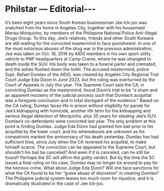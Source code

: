 # Philstar — Editorial--- 

It’s been eight years since South Korean businessman Jee Ick-joo was snatched from his home in Angeles City, together with his housemaid Marisa Morquicho, by members of the Philippine National Police Anti-Illegal Drugs Group. To this day, Jee’s relatives, friends and other South Koreans are still waiting for the convicted mastermind to face punishment.
In one of the most notorious abuses of the drug war in the previous administration, Jee was taken on Oct. 18, 2016 by AIDG members in his own sport utility vehicle to PNP headquarters at Camp Crame, where he was strangled to death inside the SUV. His body was taken to a funeral parlor and cremated, and the ashes flushed down the toilet.
The accused mastermind, police Supt. Rafael Dumlao of the AIDG, was cleared by Angeles City Regional Trial Court Judge Eda Dizon in June 2023, but the ruling was overturned by the Court of Appeals in July this year. The Supreme Court said the CA, in convicting Dumlao as the mastermind, found Dizon’s trial to be “a sham and an apparent mockery of the judicial process such that Dumlao’s acquittal was a foregone conclusion and in total disregard of the evidence.”
Based on the CA ruling, Dumlao faces life in prison without eligibility for parole for Jee’s kidnapping with homicide, another life term for the kidnapping and serious illegal detention of Morquicho, plus 35 years for stealing Jee’s SUV. Dumlao’s co-defendants were convicted last year.
The only problem at this point is finding Dumlao. Judge Eda Dizon had granted him bail prior to his acquittal by the lower court, and his whereabouts are unknown as his compatriots marked the anniversary of his death yesterday. Dumlao has had sufficient time, since July when the CA reversed his acquittal, to make himself scarce.
The conviction can be appealed to the Supreme Court, but shouldn’t his bail be canceled? And even if it is canceled, can he still be found? Perhaps the SC will affirm the guilty verdict. But by the time the SC issues a final ruling on his case, Dumlao may no longer be around to pay for the heinous crime. What about Judge Eda Dizon? Will she face sanctions for what the CA found to be her “grave abuse of discretion” in clearing Dumlao?
The Philippine judicial system leaves too much room for injustice, and it is dramatically illustrated in the case of Jee Ick-joo.